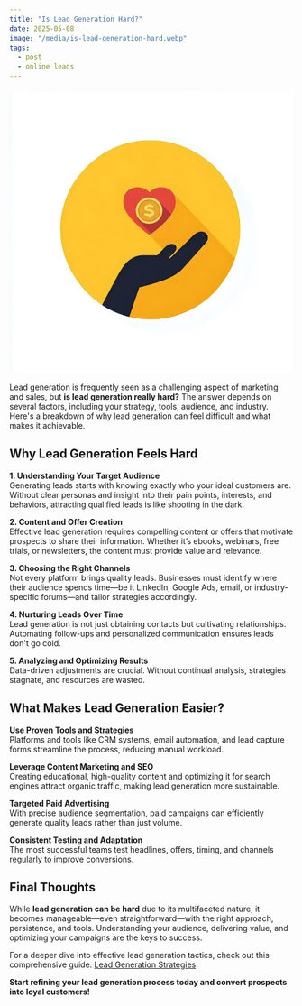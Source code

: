 ```yaml
---
title: "Is Lead Generation Hard?"
date: 2025-05-08
image: "/media/is-lead-generation-hard.webp"
tags:
  - post
  - online leads
---
```


![Is Lead Generation Hard?](/media/is-lead-generation-hard.webp)

Lead generation is frequently seen as a challenging aspect of marketing and sales, but **is lead generation really hard?** The answer depends on several factors, including your strategy, tools, audience, and industry. Here's a breakdown of why lead generation can feel difficult and what makes it achievable.

## Why Lead Generation Feels Hard

**1. Understanding Your Target Audience**  
Generating leads starts with knowing exactly who your ideal customers are. Without clear personas and insight into their pain points, interests, and behaviors, attracting qualified leads is like shooting in the dark.

**2. Content and Offer Creation**  
Effective lead generation requires compelling content or offers that motivate prospects to share their information. Whether it’s ebooks, webinars, free trials, or newsletters, the content must provide value and relevance.

**3. Choosing the Right Channels**  
Not every platform brings quality leads. Businesses must identify where their audience spends time—be it LinkedIn, Google Ads, email, or industry-specific forums—and tailor strategies accordingly.

**4. Nurturing Leads Over Time**  
Lead generation is not just obtaining contacts but cultivating relationships. Automating follow-ups and personalized communication ensures leads don't go cold.

**5. Analyzing and Optimizing Results**  
Data-driven adjustments are crucial. Without continual analysis, strategies stagnate, and resources are wasted.

## What Makes Lead Generation Easier?

**Use Proven Tools and Strategies**  
Platforms and tools like CRM systems, email automation, and lead capture forms streamline the process, reducing manual workload.

**Leverage Content Marketing and SEO**  
Creating educational, high-quality content and optimizing it for search engines attract organic traffic, making lead generation more sustainable.

**Targeted Paid Advertising**  
With precise audience segmentation, paid campaigns can efficiently generate quality leads rather than just volume.

**Consistent Testing and Adaptation**  
The most successful teams test headlines, offers, timing, and channels regularly to improve conversions.

## Final Thoughts

While **lead generation can be hard** due to its multifaceted nature, it becomes manageable—even straightforward—with the right approach, persistence, and tools. Understanding your audience, delivering value, and optimizing your campaigns are the keys to success.

For a deeper dive into effective lead generation tactics, check out this comprehensive guide: [Lead Generation Strategies](https://leadcraftr.com/posts/lead-generation/).

**Start refining your lead generation process today and convert prospects into loyal customers!**

